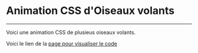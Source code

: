 # Animation CSS d'Oiseaux volants

---------------

Voici une animation CSS de plusieus oiseaux volants.

Voici le lien de la [page pour visualiser le code](https://kuai-sama.github.io/Oiseaux/)
